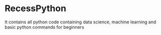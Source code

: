 # RecessPython
It contains all python code containing data science, machine learning and basic python commands for beginners
